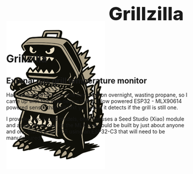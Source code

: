 
<div style="display:flex; font-size:50px; height:96px; gap:10px; font-weight:800;">

 ![./images/logo_small.png](./images/logo_small.png) 

 <div>Grillzilla</div>
</div>


# Grillzilla  

## Extenal gas grill temperature monitor

Had issues with the gas grill being left on overnight, wasting propane, so I came up with this little device that is a low powered ESP32 - MLX90614 powered sensor that will text you when it detects if the grill is still one. 

I provided two KiCad models, one that uses a Seed Studio (Xiao) module and an I2C breakout for the MLX that could be built by just about anyone and one that is a full PCB using an ESP32-C3 that will need to be manufactured.
